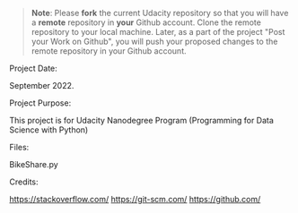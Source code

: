 >**Note**: Please **fork** the current Udacity repository so that you will have a **remote** repository in **your** Github account. Clone the remote repository to your local machine. Later, as a part of the project "Post your Work on Github", you will push your proposed changes to the remote repository in your Github account.

Project Date:

September 2022.

Project Purpose:

This project is for Udacity Nanodegree Program (Programming for Data Science with Python)


Files:

BikeShare.py


Credits:

https://stackoverflow.com/
https://git-scm.com/
https://github.com/
